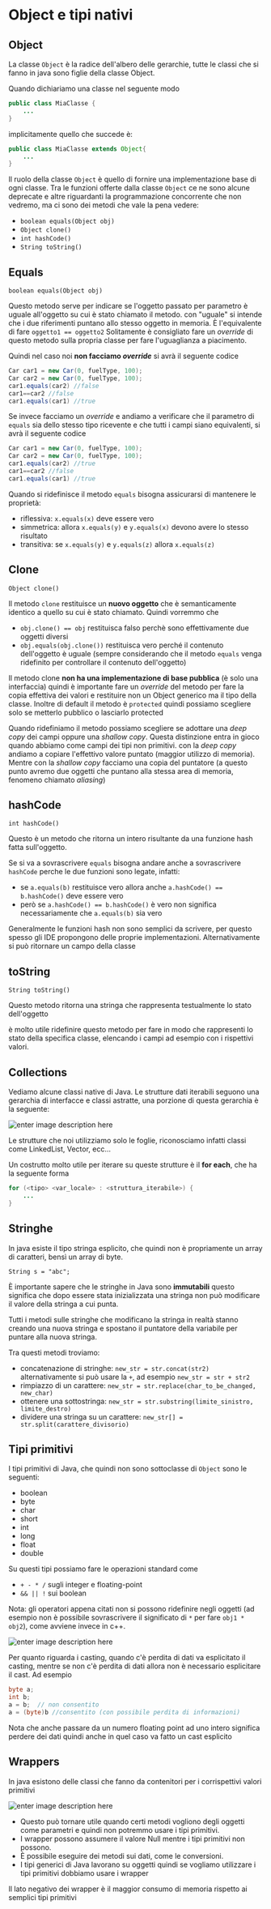 ﻿# Object e tipi nativi

## Object

La classe `Object` è la radice dell'albero delle gerarchie, tutte le classi che si fanno in java sono figlie della classe Object.

Quando dichiariamo una classe nel seguente modo

```java
public class MiaClasse {
	...
}
```

implicitamente quello che succede è:

```java
public class MiaClasse extends Object{
	...
}
```

Il ruolo della classe `Object` è quello di fornire una implementazione base di ogni classe.
Tra le funzioni offerte dalla classe `Object` ce ne sono alcune deprecate e altre riguardanti la programmazione concorrente che non vedremo, ma ci sono dei metodi che vale la pena vedere:

- `boolean equals(Object obj)`
- `Object clone()`
- `int hashCode()`
- `String toString()`


## Equals

`boolean equals(Object obj)`

Questo metodo serve per indicare se l'oggetto passato per parametro è uguale all'oggetto su cui è stato chiamato il metodo.
con "uguale" si intende che i due riferimenti puntano allo stesso oggetto in memoria.
È l'equivalente di fare `oggetto1 == oggetto2`
Solitamente è consigliato fare un *override* di questo metodo sulla propria classe per fare l'uguaglianza a piacimento.

Quindi nel caso noi **non facciamo *override*** si avrà il seguente codice
```java
Car car1 = new Car(0, fuelType, 100);
Car car2 = new Car(0, fuelType, 100);
car1.equals(car2) //false
car1==car2 //false
car1.equals(car1) //true
```

Se invece facciamo un *override* e andiamo a verificare che il parametro di `equals` sia dello stesso tipo ricevente e che tutti i campi siano equivalenti, si avrà il seguente codice
```java
Car car1 = new Car(0, fuelType, 100);
Car car2 = new Car(0, fuelType, 100);
car1.equals(car2) //true
car1==car2 //false
car1.equals(car1) //true
```

Quando si ridefinisce il metodo `equals` bisogna assicurarsi di mantenere le proprietà:
- riflessiva: `x.equals(x)` deve essere vero
- simmetrica: allora `x.equals(y)` e `y.equals(x)` devono avere lo stesso risultato
- transitiva: se `x.equals(y)` e `y.equals(z)` allora `x.equals(z)`


## Clone

`Object clone()`

Il metodo `clone` restituisce un **nuovo oggetto** che è semanticamente identico a quello su cui è stato chiamato. 
Quindi vorremmo che 
- `obj.clone() == obj` restituisca falso perchè sono effettivamente due oggetti diversi
- `obj.equals(obj.clone())` restituisca vero perché il contenuto dell'oggetto è uguale (sempre considerando che il metodo `equals` venga ridefinito per controllare il contenuto dell'oggetto)

Il metodo clone **non ha una implementazione di base pubblica** (è solo una interfaccia) quindi è importante fare un *override* del metodo per fare la copia effettiva dei valori e restituire non un Object generico ma il tipo della classe.
Inoltre di default il metodo è `protected` quindi possiamo scegliere solo se metterlo pubblico o lasciarlo protected

Quando ridefiniamo il metodo possiamo scegliere se adottare una *deep copy* dei campi oppure una *shallow copy*. Questa distinzione entra in gioco quando abbiamo come campi dei tipi non primitivi.
con la *deep copy* andiamo a copiare l'effettivo valore puntato (maggior utilizzo di memoria). Mentre con la *shallow copy* facciamo una copia del puntatore (a questo punto avremo due oggetti che puntano alla stessa area di memoria, fenomeno chiamato *aliasing*)


## hashCode

`int hashCode()`

Questo è un metodo che ritorna un intero risultante da una funzione hash fatta sull'oggetto.

Se si va a sovrascrivere `equals` bisogna andare anche a sovrascrivere `hashCode` perche le due funzioni sono legate, infatti:

- se `a.equals(b)` restituisce vero allora anche `a.hashCode() == b.hashCode()` deve essere vero
- però se `a.hashCode() == b.hashCode()` è vero non significa necessariamente che `a.equals(b)` sia vero

Generalmente le funzioni hash non sono semplici da scrivere, per questo spesso gli IDE propongono delle proprie implementazioni. Alternativamente si può ritornare un campo della classe

## toString

`String toString()`

Questo metodo ritorna una stringa che rappresenta testualmente lo stato dell'oggetto

è molto utile ridefinire questo metodo per fare in modo che rappresenti lo stato della specifica classe, elencando i campi ad esempio con i rispettivi valori.


## Collections

Vediamo alcune classi native di Java. Le strutture dati iterabili seguono una gerarchia di interfacce e classi astratte, una porzione di questa gerarchia è la seguente:

![enter image description here](https://i.ibb.co/LNyBb1L/image.png)

Le strutture che noi utilizziamo solo le foglie, riconosciamo infatti classi come LinkedList, Vector, ecc...

Un costrutto molto utile per iterare su queste strutture è il **for each**, che ha la seguente forma

```java
for (<tipo> <var_locale> : <struttura_iterabile>) {
	...
}
```


## Stringhe

In java esiste il tipo stringa esplicito, che quindi non è propriamente un array di caratteri, bensì un array di byte.


`String s = "abc";`

È importante sapere che le stringhe in Java sono **immutabili** questo significa che dopo essere stata inizializzata una stringa non può modificare il valore della stringa a cui punta.

Tutti i metodi sulle stringhe che modificano la stringa in realtà stanno creando una nuova stringa e spostano il puntatore della variabile per puntare alla nuova stringa.

Tra questi metodi troviamo:
- concatenazione di stringhe: `new_str = str.concat(str2)` alternativamente si può usare la `+`, ad esempio `new_str = str + str2`
- rimpiazzo di un carattere: `new_str = str.replace(char_to_be_changed, new_char)`
- ottenere una sottostringa: `new_str = str.substring(limite_sinistro, limite_destro)`
- dividere una stringa su un carattere: `new_str[] = str.split(carattere_divisorio)`


## Tipi primitivi

I tipi primitivi di Java, che quindi non sono sottoclasse di `Object` sono le seguenti:

- boolean
- byte
- char
- short
- int
- long
- float
- double

Su questi tipi possiamo fare le operazioni standard come
- `+ - * /` sugli integer e floating-point
- `&& || !` sui boolean

Nota: gli operatori appena citati non si possono ridefinire negli oggetti (ad esempio non è possibile sovrascrivere il significato di `*` per fare `obj1 * obj2`), come avviene invece in c++.

![enter image description here](https://i.ibb.co/LkS6PYT/image.png)


Per quanto riguarda i casting, quando c'è perdita di dati va esplicitato il casting, mentre se non c'è perdita di dati allora non è necessario esplicitare il cast.
Ad esempio 

```java
byte a;
int b;
a = b;	// non consentito
a = (byte)b	//consentito (con possibile perdita di informazioni)
```

Nota che anche passare da un numero floating point ad uno intero significa perdere dei dati quindi anche in quel caso va fatto un cast esplicito


## Wrappers

In java esistono delle classi che fanno da contenitori per i corrispettivi valori primitivi

![enter image description here](https://i.ibb.co/Nm2Y5BP/image.png)

- Questo può tornare utile quando certi metodi vogliono degli oggetti come parametri e quindi non potremmo usare i tipi primitivi.
- I wrapper possono assumere il valore Null mentre i tipi primitivi non possono.
- È possibile eseguire dei metodi sui dati, come le conversioni.
- I tipi generici di Java lavorano su oggetti quindi se vogliamo utilizzare i tipi primitivi dobbiamo usare i wrapper

Il lato negativo dei wrapper è il maggior consumo di memoria rispetto ai semplici tipi primitivi
